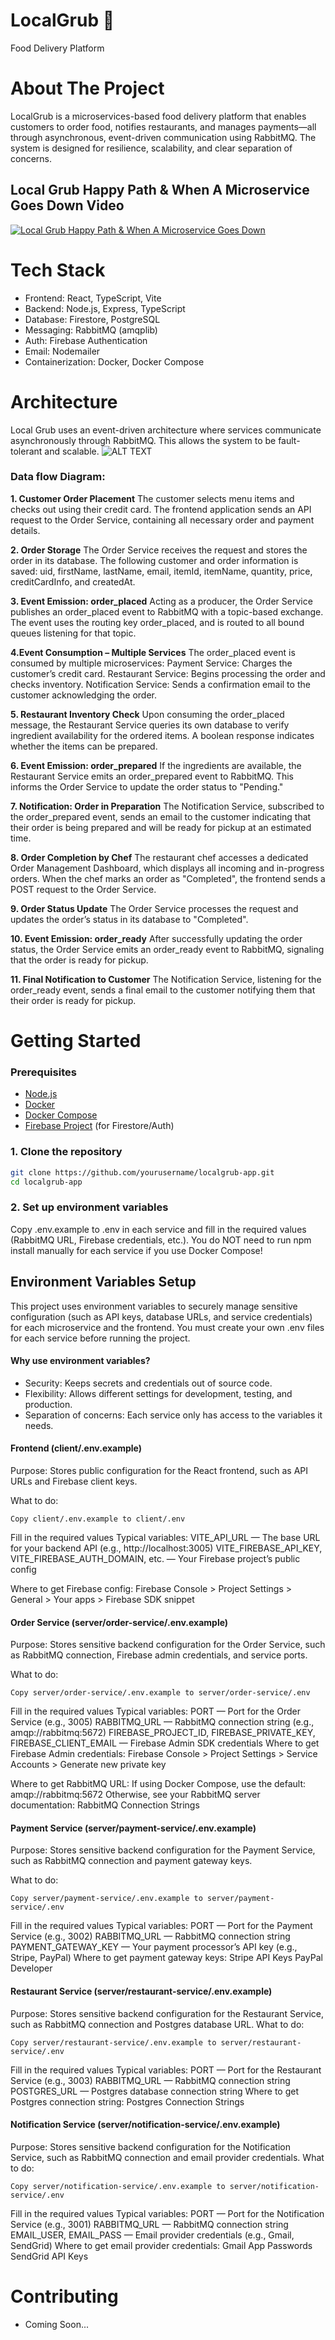 # LocalGrub 🍔
Food Delivery Platform

# About The Project
LocalGrub is a microservices-based food delivery platform that enables customers to order food, notifies restaurants, and manages payments—all through asynchronous, event-driven communication using RabbitMQ. The system is designed for resilience, scalability, and clear separation of concerns.

## Local Grub Happy Path & When A Microservice Goes Down Video
[![Local Grub Happy Path & When A Microservice Goes Down](./LocalGrub_Thumbnail.png)](https://drive.google.com/file/d/1CAJFTE5mmKluq33BG0cP1vH9e5ZSUN98/view?usp=sharing)

# Tech Stack
- Frontend: React, TypeScript, Vite
- Backend: Node.js, Express, TypeScript
- Database: Firestore, PostgreSQL 
- Messaging: RabbitMQ (amqplib)
- Auth: Firebase Authentication
- Email: Nodemailer 
- Containerization: Docker, Docker Compose
  
# Architecture
Local Grub uses an event-driven architecture where services communicate asynchronously through RabbitMQ. This allows the system to be fault-tolerant and scalable.
![ALT TEXT](./data-flow-diagram.png)

### Data flow Diagram:

**1. Customer Order Placement**
The customer selects menu items and checks out using their credit card. The frontend application sends an API request to the Order Service, containing all necessary order and payment details.

**2. Order Storage**
The Order Service receives the request and stores the order in its database. The following customer and order information is saved:
uid, firstName, lastName, email, itemId, itemName, quantity, price, creditCardInfo, and createdAt.

**3. Event Emission: order_placed**
Acting as a producer, the Order Service publishes an order_placed event to RabbitMQ with a topic-based exchange. The event uses the routing key order_placed, and is routed to all bound queues listening for that topic.

**4.Event Consumption – Multiple Services**
The order_placed event is consumed by multiple microservices:
Payment Service: Charges the customer’s credit card.
Restaurant Service: Begins processing the order and checks inventory.
Notification Service: Sends a confirmation email to the customer acknowledging the order.

**5. Restaurant Inventory Check**
Upon consuming the order_placed message, the Restaurant Service queries its own database to verify ingredient availability for the ordered items. A boolean response indicates whether the items can be prepared.

**6. Event Emission: order_prepared**
If the ingredients are available, the Restaurant Service emits an order_prepared event to RabbitMQ. This informs the Order Service to update the order status to "Pending."

**7. Notification: Order in Preparation**
The Notification Service, subscribed to the order_prepared event, sends an email to the customer indicating that their order is being prepared and will be ready for pickup at an estimated time.

**8. Order Completion by Chef**
The restaurant chef accesses a dedicated Order Management Dashboard, which displays all incoming and in-progress orders. When the chef marks an order as "Completed", the frontend sends a POST request to the Order Service.

**9. Order Status Update**
The Order Service processes the request and updates the order’s status in its database to "Completed".

**10. Event Emission: order_ready**
After successfully updating the order status, the Order Service emits an order_ready event to RabbitMQ, signaling that the order is ready for pickup.

**11. Final Notification to Customer**
The Notification Service, listening for the order_ready event, sends a final email to the customer notifying them that their order is ready for pickup.

# Getting Started

### Prerequisites
- [Node.js](https://nodejs.org/)
- [Docker](https://www.docker.com/)
- [Docker Compose](https://docs.docker.com/compose/)
- [Firebase Project](https://firebase.google.com/) (for Firestore/Auth)

### 1. Clone the repository
```bash
git clone https://github.com/yourusername/localgrub-app.git
cd localgrub-app
```

### 2. Set up environment variables
Copy .env.example to .env in each service and fill in the required values (RabbitMQ URL, Firebase credentials, etc.).
You do NOT need to run npm install manually for each service if you use Docker Compose!

## Environment Variables Setup
This project uses environment variables to securely manage sensitive configuration (such as API keys, database URLs, and service credentials) for each microservice and the frontend.
You must create your own .env files for each service before running the project.

#### Why use environment variables?
- Security: Keeps secrets and credentials out of source code.
- Flexibility: Allows different settings for development, testing, and production.
- Separation of concerns: Each service only has access to the variables it needs.

#### Frontend (client/.env.example)
Purpose:
Stores public configuration for the React frontend, such as API URLs and Firebase client keys.

What to do:
~~~
Copy client/.env.example to client/.env
~~~

Fill in the required values
Typical variables:
VITE_API_URL — The base URL for your backend API (e.g., http://localhost:3005)
VITE_FIREBASE_API_KEY, VITE_FIREBASE_AUTH_DOMAIN, etc. — Your Firebase project’s public config

Where to get Firebase config:
Firebase Console > Project Settings > General > Your apps > Firebase SDK snippet

#### Order Service (server/order-service/.env.example)
Purpose:
Stores sensitive backend configuration for the Order Service, such as RabbitMQ connection, Firebase admin credentials, and service ports.

What to do:
```
Copy server/order-service/.env.example to server/order-service/.env
```

Fill in the required values
Typical variables:
PORT — Port for the Order Service (e.g., 3005)
RABBITMQ_URL — RabbitMQ connection string (e.g., amqp://rabbitmq:5672)
FIREBASE_PROJECT_ID, FIREBASE_PRIVATE_KEY, FIREBASE_CLIENT_EMAIL — Firebase Admin SDK credentials
Where to get Firebase Admin credentials:
Firebase Console > Project Settings > Service Accounts > Generate new private key

Where to get RabbitMQ URL:
If using Docker Compose, use the default: amqp://rabbitmq:5672
Otherwise, see your RabbitMQ server documentation: RabbitMQ Connection Strings

#### Payment Service (server/payment-service/.env.example)
Purpose:
Stores sensitive backend configuration for the Payment Service, such as RabbitMQ connection and payment gateway keys.

What to do:
```
Copy server/payment-service/.env.example to server/payment-service/.env
```
Fill in the required values
Typical variables:
PORT — Port for the Payment Service (e.g., 3002)
RABBITMQ_URL — RabbitMQ connection string
PAYMENT_GATEWAY_KEY — Your payment processor’s API key (e.g., Stripe, PayPal)
Where to get payment gateway keys:
Stripe API Keys
PayPal Developer

#### Restaurant Service (server/restaurant-service/.env.example)
Purpose:
Stores sensitive backend configuration for the Restaurant Service, such as RabbitMQ connection and Postgres database URL.
What to do:
```
Copy server/restaurant-service/.env.example to server/restaurant-service/.env
```
Fill in the required values
Typical variables:
PORT — Port for the Restaurant Service (e.g., 3003)
RABBITMQ_URL — RabbitMQ connection string
POSTGRES_URL — Postgres database connection string
Where to get Postgres connection string:
Postgres Connection Strings

#### Notification Service (server/notification-service/.env.example)
Purpose:
Stores sensitive backend configuration for the Notification Service, such as RabbitMQ connection and email provider credentials.
What to do:
```
Copy server/notification-service/.env.example to server/notification-service/.env
```
Fill in the required values
Typical variables:
PORT — Port for the Notification Service (e.g., 3001)
RABBITMQ_URL — RabbitMQ connection string
EMAIL_USER, EMAIL_PASS — Email provider credentials (e.g., Gmail, SendGrid)
Where to get email provider credentials:
Gmail App Passwords
SendGrid API Keys


# Contributing
- Coming Soon...


